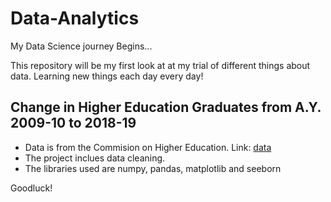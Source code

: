 # Data-Analytics

My Data Science journey Begins...

This repository will be my first look at at my trial of different things about data. Learning new things each day every day! 

## Change in Higher Education Graduates from A.Y. 2009-10 to 2018-19
- Data is from the Commision on Higher Education. Link: [data](https://ched.gov.ph/wp-content/uploads/Higher-Education-Graduates-by-Discipline-Group-AY-2010-11-to-2018-19.pdf)
- The project inclues data cleaning. 
- The libraries used are numpy, pandas, matplotlib and seeborn

Goodluck! 
